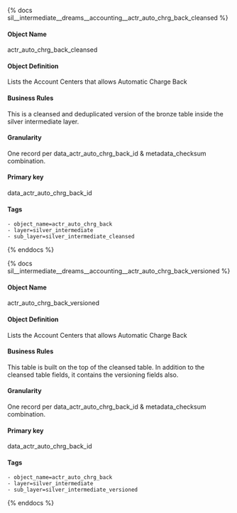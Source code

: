 {% docs sil__intermediate__dreams__accounting__actr_auto_chrg_back_cleansed %}

#### Object Name
actr_auto_chrg_back_cleansed

#### Object Definition
Lists the Account Centers that allows Automatic Charge Back

#### Business Rules
This is a cleansed and deduplicated version of the bronze table inside the silver intermediate layer.

#### Granularity
One record per data_actr_auto_chrg_back_id & metadata_checksum combination.

#### Primary key
data_actr_auto_chrg_back_id

#### Tags
    - object_name=actr_auto_chrg_back
    - layer=silver_intermediate
    - sub_layer=silver_intermediate_cleansed

{% enddocs %}

{% docs sil__intermediate__dreams__accounting__actr_auto_chrg_back_versioned %}

#### Object Name
actr_auto_chrg_back_versioned

#### Object Definition
Lists the Account Centers that allows Automatic Charge Back

#### Business Rules
This table is built on the top of the cleansed table. In addition to the cleansed table fields, it contains the versioning fields also.

#### Granularity
One record per data_actr_auto_chrg_back_id & metadata_checksum combination.

#### Primary key
data_actr_auto_chrg_back_id

#### Tags
    - object_name=actr_auto_chrg_back
    - layer=silver_intermediate
    - sub_layer=silver_intermediate_versioned

{% enddocs %}